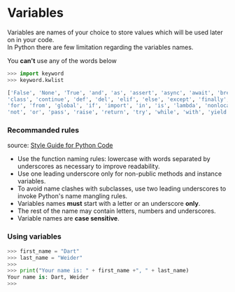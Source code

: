 # Variables


Variables are names of your choice to store values which will be used later on in your code.  
In Python there are few limitation regarding the variables names.

You **can't** use any of the words below

```python
>>> import keyword
>>> keyword.kwlist

['False', 'None', 'True', 'and', 'as', 'assert', 'async', 'await', 'break', 
'class', 'continue', 'def', 'del', 'elif', 'else', 'except', 'finally', 
'for', 'from', 'global', 'if', 'import', 'in', 'is', 'lambda', 'nonlocal', 
'not', 'or', 'pass', 'raise', 'return', 'try', 'while', 'with', 'yield']
```

### Recommanded rules 
source: [Style Guide for Python Code](https://www.python.org/dev/peps/pep-0008/#method-names-and-instance-variables)  

- Use the function naming rules: lowercase with words separated by underscores as necessary to improve readability.
- Use one leading underscore only for non-public methods and instance variables.
- To avoid name clashes with subclasses, use two leading underscores to invoke Python's name mangling rules.
- Variables names **must** start with a letter or an underscore **only**.
- The rest of the name may contain letters, numbers and underscores.
- Variable names are **case sensitive**.

### Using variables

```python
>>> first_name = "Dart"
>>> last_name = "Weider"
>>>
>>> print("Your name is: " + first_name +", " + last_name)
Your name is: Dart, Weider
>>>

```



